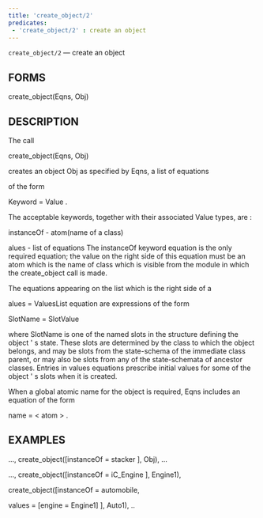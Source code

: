 ```yaml
---
title: 'create_object/2'
predicates:
 - 'create_object/2' : create an object
---
```

`create_object/2` — create an object


## FORMS

create_object(Eqns, Obj)


## DESCRIPTION

The call

create_object(Eqns, Obj)

creates an object Obj as specified by Eqns, a list of
equations

of the form

Keyword = Value .

The acceptable keywords, together with their associated Value types, are :

instanceOf - atom(name of a class)

alues - list of equations
The
instanceOf keyword equation is the only required equation; the value on the right side of this equation must be an atom which is the name of class which is visible from the module in which the create_object call is made.

The equations appearing on the list which is the right side of a

alues = ValuesList
equation are expressions of the form

SlotName = SlotValue

where SlotName is one of the named slots in the structure defining the object ' s state. These slots are determined by the class to which the object belongs, and may be slots from the state-schema of the immediate class parent, or may also be slots from any of the state-schemata of ancestor classes. Entries in values equations prescribe initial values for some of the object ' s slots when it is created.

When a global atomic name for the object is required, Eqns includes an equation of the form

name = &lt; atom &gt; .


## EXAMPLES

..., create_object([instanceOf = stacker ], Obj), ...


..., create_object([instanceOf = iC_Engine ], Engine1),

create_object([instanceOf = automobile,

values = [engine = Engine1] ], Auto1), ..



